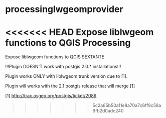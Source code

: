 processinglwgeomprovider
========================

<<<<<<< HEAD
Expose liblwgeom functions to QGIS Processing
=======
Expose liblwgeom functions to QGIS SEXTANTE

!!!Plugin DOESN'T work with postgis 2.0.* installations!!!

Plugin works ONLY with liblwgeom trunk version due to [1].

Plugin will works with the 2.1 postgis release that will merge [1]  

[1] http://trac.osgeo.org/postgis/ticket/2089
>>>>>>> 5c2a65b50a11e8a70a7c6ff9c58a6fb2d0adc240
